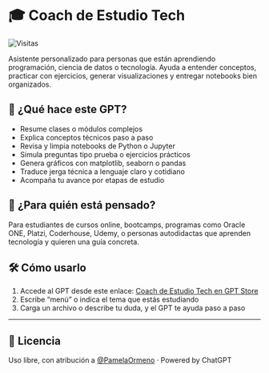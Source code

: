 # 🎓 Coach de Estudio Tech

![Visitas](https://komarev.com/ghpvc/?username=PamelaOrmeno&repo=chatGPT-coach-estudio-tech&color=blue&label=Visitas)

Asistente personalizado para personas que están aprendiendo programación, ciencia de datos o tecnología. Ayuda a entender conceptos, practicar con ejercicios, generar visualizaciones y entregar notebooks bien organizados.

## 🧩 ¿Qué hace este GPT?

- Resume clases o módulos complejos
- Explica conceptos técnicos paso a paso
- Revisa y limpia notebooks de Python o Jupyter
- Simula preguntas tipo prueba o ejercicios prácticos
- Genera gráficos con matplotlib, seaborn o pandas
- Traduce jerga técnica a lenguaje claro y cotidiano
- Acompaña tu avance por etapas de estudio

## 🎯 ¿Para quién está pensado?

Para estudiantes de cursos online, bootcamps, programas como Oracle ONE, Platzi, Coderhouse, Udemy, o personas autodidactas que aprenden tecnología y quieren una guía concreta.

## 🛠️ Cómo usarlo

1. Accede al GPT desde este enlace: [Coach de Estudio Tech en GPT Store](https://chatgpt.com/g/g-687963279ae8819193066e2aa34bbc3c-coach-de-estudio-tech)
2. Escribe “menú” o indica el tema que estás estudiando
3. Carga un archivo o describe tu duda, y el GPT te ayuda paso a paso

---

## 📄 Licencia

Uso libre, con atribución a [@PamelaOrmeno](https://github.com/PamelaOrmeno) · Powered by ChatGPT
